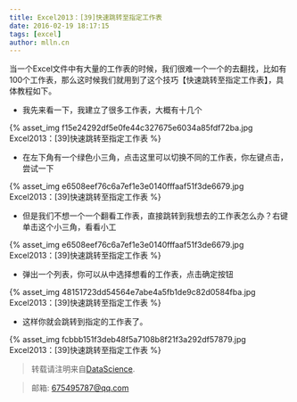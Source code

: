 ```yaml
---
title: Excel2013：[39]快速跳转至指定工作表
date: 2016-02-19 18:17:15
tags: [excel]
author: mlln.cn
---
```

当一个Excel文件中有大量的工作表的时候，我们很难一个一个的去翻找，比如有100个工作表，那么这时候我们就用到了这个技巧【快速跳转至指定工作表】，具体教程如下。

- 我先来看一下，我建立了很多工作表，大概有十几个

{% asset_img f15e24292df5e0fe44c327675e6034a85fdf72ba.jpg Excel2013：[39]快速跳转至指定工作表 %}

- 在左下角有一个绿色小三角，点击这里可以切换不同的工作表，你左键点击，尝试一下

{% asset_img e6508eef76c6a7ef1e3e0140fffaaf51f3de6679.jpg Excel2013：[39]快速跳转至指定工作表 %}

- 但是我们不想一个一个翻看工作表，直接跳转到我想去的工作表怎么办？右键单击这个小三角，看看小工

{% asset_img e6508eef76c6a7ef1e3e0140fffaaf51f3de6679.jpg Excel2013：[39]快速跳转至指定工作表 %}

- 弹出一个列表，你可以从中选择想看的工作表，点击确定按钮

{% asset_img 48151723dd54564e7abe4a5fb1de9c82d0584fba.jpg Excel2013：[39]快速跳转至指定工作表 %}

- 这样你就会跳转到指定的工作表了。

{% asset_img fcbbb151f3deb48f5a7108b8f21f3a292df57879.jpg Excel2013：[39]快速跳转至指定工作表 %}

> 转载请注明来自[DataScience](http://mlln.cn).

> 邮箱: 675495787@qq.com 
